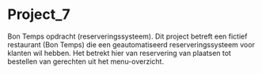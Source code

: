 # Project_7
Bon Temps opdracht (reserveringssysteem). Dit project betreft een fictief restaurant (Bon Temps) die een geautomatiseerd reserveringssysteem voor klanten wil hebben. Het betrekt hier van reservering van plaatsen tot bestellen van gerechten uit het menu-overzicht. 
